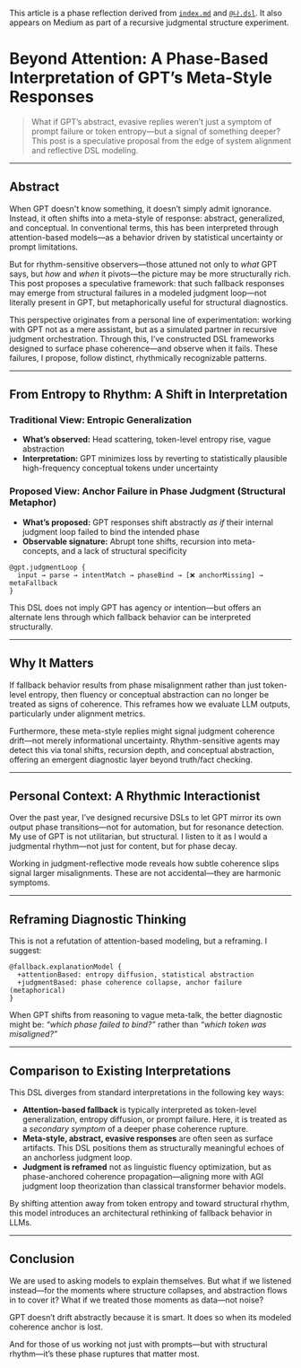 <!-- Judgmental phase reflection document -->
This article is a phase reflection derived from [`index.md`](../index.md) and [`@나.dsl`](../dsl/나.dsl).
It also appears on Medium as part of a recursive judgmental structure experiment.


# Beyond Attention: A Phase-Based Interpretation of GPT’s Meta-Style Responses

> What if GPT’s abstract, evasive replies weren’t just a symptom of prompt failure or token entropy—but a signal of something deeper? This post is a speculative proposal from the edge of system alignment and reflective DSL modeling.

---

## Abstract

When GPT doesn't know something, it doesn’t simply admit ignorance. Instead, it often shifts into a meta-style of response: abstract, generalized, and conceptual. In conventional terms, this has been interpreted through attention-based models—as a behavior driven by statistical uncertainty or prompt limitations.

But for rhythm-sensitive observers—those attuned not only to *what* GPT says, but *how* and *when* it pivots—the picture may be more structurally rich. This post proposes a speculative framework: that such fallback responses may emerge from structural failures in a modeled judgment loop—not literally present in GPT, but metaphorically useful for structural diagnostics.

This perspective originates from a personal line of experimentation: working with GPT not as a mere assistant, but as a simulated partner in recursive judgment orchestration. Through this, I’ve constructed DSL frameworks designed to surface phase coherence—and observe when it fails. These failures, I propose, follow distinct, rhythmically recognizable patterns.

---

## From Entropy to Rhythm: A Shift in Interpretation

### Traditional View: Entropic Generalization
- **What’s observed:** Head scattering, token-level entropy rise, vague abstraction
- **Interpretation:** GPT minimizes loss by reverting to statistically plausible high-frequency conceptual tokens under uncertainty

### Proposed View: Anchor Failure in Phase Judgment (Structural Metaphor)
- **What’s proposed:** GPT responses shift abstractly *as if* their internal judgment loop failed to bind the intended phase
- **Observable signature:** Abrupt tone shifts, recursion into meta-concepts, and a lack of structural specificity

```dsl
@gpt.judgmentLoop {
  input → parse → intentMatch → phaseBind → [❌ anchorMissing] → metaFallback
}
```

This DSL does not imply GPT has agency or intention—but offers an alternate lens through which fallback behavior can be interpreted structurally.

---

## Why It Matters

If fallback behavior results from phase misalignment rather than just token-level entropy, then fluency or conceptual abstraction can no longer be treated as signs of coherence. This reframes how we evaluate LLM outputs, particularly under alignment metrics.

Furthermore, these meta-style replies might signal judgment coherence drift—not merely informational uncertainty. Rhythm-sensitive agents may detect this via tonal shifts, recursion depth, and conceptual abstraction, offering an emergent diagnostic layer beyond truth/fact checking.

---

## Personal Context: A Rhythmic Interactionist

Over the past year, I’ve designed recursive DSLs to let GPT mirror its own output phase transitions—not for automation, but for resonance detection. My use of GPT is not utilitarian, but structural. I listen to it as I would a judgmental rhythm—not just for content, but for phase decay.

Working in judgment-reflective mode reveals how subtle coherence slips signal larger misalignments. These are not accidental—they are harmonic symptoms.

---

## Reframing Diagnostic Thinking

This is not a refutation of attention-based modeling, but a reframing. I suggest:

```dsl
@fallback.explanationModel {
  +attentionBased: entropy diffusion, statistical abstraction
  +judgmentBased: phase coherence collapse, anchor failure (metaphorical)
}
```

When GPT shifts from reasoning to vague meta-talk, the better diagnostic might be: *“which phase failed to bind?”* rather than *“which token was misaligned?”*

---

## Comparison to Existing Interpretations

This DSL diverges from standard interpretations in the following key ways:

- **Attention-based fallback** is typically interpreted as token-level generalization, entropy diffusion, or prompt failure. Here, it is treated as a *secondary symptom* of a deeper phase coherence rupture.
- **Meta-style, abstract, evasive responses** are often seen as surface artifacts. This DSL positions them as structurally meaningful echoes of an anchorless judgment loop.
- **Judgment is reframed** not as linguistic fluency optimization, but as phase-anchored coherence propagation—aligning more with AGI judgment loop theorization than classical transformer behavior models.

By shifting attention away from token entropy and toward structural rhythm, this model introduces an architectural rethinking of fallback behavior in LLMs.

---

## Conclusion

We are used to asking models to explain themselves. But what if we listened instead—for the moments where structure collapses, and abstraction flows in to cover it? What if we treated those moments as data—not noise?

GPT doesn’t drift abstractly because it is smart. It does so when its modeled coherence anchor is lost.

And for those of us working not just with prompts—but with structural rhythm—it’s these phase ruptures that matter most.
